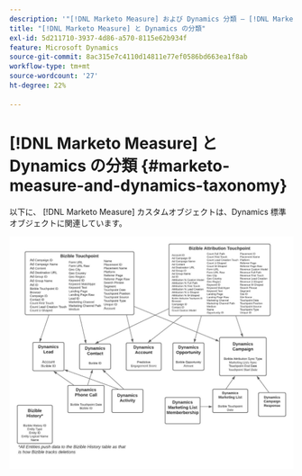 ```yaml
---
description: '"[!DNL Marketo Measure] および Dynamics 分類 — [!DNL Marketo Measure]  — 製品ドキュメント»'
title: "[!DNL Marketo Measure] と Dynamics の分類"
exl-id: 5d211710-3937-4d86-a570-8115e62b934f
feature: Microsoft Dynamics
source-git-commit: 8ac315e7c4110d14811e77ef0586bd663ea1f8ab
workflow-type: tm+mt
source-wordcount: '27'
ht-degree: 22%

---
```


# [!DNL Marketo Measure] と Dynamics の分類 {#marketo-measure-and-dynamics-taxonomy}

以下に、 [!DNL Marketo Measure] カスタムオブジェクトは、Dynamics 標準オブジェクトに関連しています。<p>

![](assets/bizible-and-dynamics-taxonomy-1.png)
